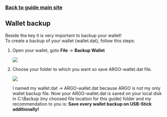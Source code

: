 ### **[Back to guide main site](readme.md)**

## Wallet backup
Beside the key it is very important to backup your wallet!\
To create a backup of your wallet (wallet.dat), follow this steps:

1. Open your wallet, goto **File** -> **Backup Wallet**

    <img src="https://node-support.network/coins/argo/mn-guide/11.png">
    
2. Choose your folder to which you want so save ARGO-wallet.dat file.

    <img src="https://node-support.network/coins/argo/mn-guide/12.png">
    
    I named my wallet.dat -> ARGO-wallet.dat because ARGO is not my only wallet backup file.
    Now your ARGO-wallet.dat is saved on your local disk in C:\Backup (my choosed file location for this guide) folder and my recommendation to you is: **Save every wallet backup on USB-Stick additionally!**
